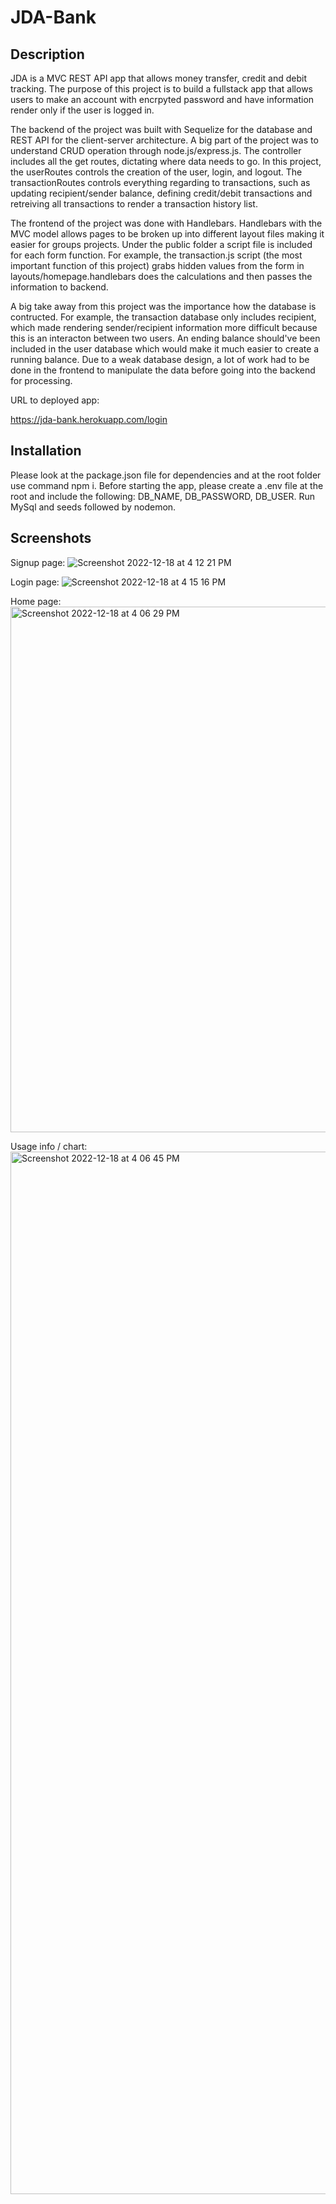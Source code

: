 # JDA-Bank

## Description

JDA is a MVC REST API app that allows money transfer, credit and debit tracking. The purpose of this project is to build a fullstack app that allows users to make an account with encrpyted password and have information render only if the user is logged in.

The backend of the project was built with Sequelize for the database and REST API for the client-server architecture. A big part of the project was to understand CRUD operation through node.js/express.js. The controller includes all the get routes, dictating where data needs to go. In this project, the userRoutes controls the creation of the user, login, and logout. The transactionRoutes controls everything regarding to transactions, such as updating recipient/sender balance, defining credit/debit transactions and retreiving all transactions to render a transaction history list.

The frontend of the project was done with Handlebars. Handlebars with the MVC model allows pages to be broken up into different layout files making it easier for groups projects. Under the public folder a script file is included for each form function. For example, the transaction.js script (the most important function of this project) grabs hidden values from the form in layouts/homepage.handlebars does the calculations and then passes the information to backend.

A big take away from this project was the importance how the database is contructed. For example, the transaction database only includes recipient, which made rendering sender/recipient information more difficult because this is an interacton between two users. An ending balance should've been included in the user database which would make it much easier to create a running balance. Due to a weak database design, a lot of work had to be done in the frontend to manipulate the data before going into the backend for processing.

URL to deployed app:

https://jda-bank.herokuapp.com/login

## Installation

Please look at the package.json file for dependencies and at the root folder use command npm i. Before starting the app, please create a .env file at the root and include the following: DB_NAME, DB_PASSWORD, DB_USER. Run MySql and seeds followed by nodemon.

## Screenshots

Signup page:
![Screenshot 2022-12-18 at 4 12 21 PM](https://user-images.githubusercontent.com/97267318/208326904-7a936e5b-f400-4e8e-a86f-85c8f17acbd9.png)

Login page:
![Screenshot 2022-12-18 at 4 15 16 PM](https://user-images.githubusercontent.com/97267318/208327022-f82fc4db-14ca-4bde-9add-214b33467e76.png)

Home page:
<img width="841" alt="Screenshot 2022-12-18 at 4 06 29 PM" src="https://user-images.githubusercontent.com/97267318/208326839-84ce35d4-dc7d-4dc2-9e27-839e3d01490b.png">

Usage info / chart:
<img width="1668" alt="Screenshot 2022-12-18 at 4 06 45 PM" src="https://user-images.githubusercontent.com/97267318/208326842-b8247165-12b5-410c-8ad8-329af528a54e.png">
